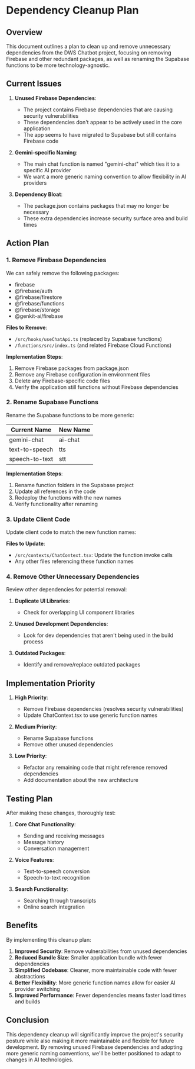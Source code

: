 # Dependency Cleanup Plan

## Overview

This document outlines a plan to clean up and remove unnecessary dependencies from the DWS Chatbot project, focusing on removing Firebase and other redundant packages, as well as renaming the Supabase functions to be more technology-agnostic.

## Current Issues

1. **Unused Firebase Dependencies**: 
   - The project contains Firebase dependencies that are causing security vulnerabilities
   - These dependencies don't appear to be actively used in the core application
   - The app seems to have migrated to Supabase but still contains Firebase code

2. **Gemini-specific Naming**:
   - The main chat function is named "gemini-chat" which ties it to a specific AI provider
   - We want a more generic naming convention to allow flexibility in AI providers

3. **Dependency Bloat**:
   - The package.json contains packages that may no longer be necessary
   - These extra dependencies increase security surface area and build times

## Action Plan

### 1. Remove Firebase Dependencies

We can safely remove the following packages:
- firebase
- @firebase/auth
- @firebase/firestore
- @firebase/functions
- @firebase/storage
- @genkit-ai/firebase

**Files to Remove**:
- `/src/hooks/useChatApi.ts` (replaced by Supabase functions)
- `/functions/src/index.ts` (and related Firebase Cloud Functions)

**Implementation Steps**:
1. Remove Firebase packages from package.json
2. Remove any Firebase configuration in environment files
3. Delete any Firebase-specific code files
4. Verify the application still functions without Firebase dependencies

### 2. Rename Supabase Functions

Rename the Supabase functions to be more generic:

| Current Name | New Name |
|--------------|----------|
| gemini-chat | ai-chat |
| text-to-speech | tts |
| speech-to-text | stt |

**Implementation Steps**:
1. Rename function folders in the Supabase project
2. Update all references in the code
3. Redeploy the functions with the new names
4. Verify functionality after renaming

### 3. Update Client Code

Update client code to match the new function names:

**Files to Update**:
- `/src/contexts/ChatContext.tsx`: Update the function invoke calls
- Any other files referencing these function names

### 4. Remove Other Unnecessary Dependencies

Review other dependencies for potential removal:

1. **Duplicate UI Libraries**:
   - Check for overlapping UI component libraries

2. **Unused Development Dependencies**:
   - Look for dev dependencies that aren't being used in the build process

3. **Outdated Packages**:
   - Identify and remove/replace outdated packages

## Implementation Priority

1. **High Priority**:
   - Remove Firebase dependencies (resolves security vulnerabilities)
   - Update ChatContext.tsx to use generic function names

2. **Medium Priority**:
   - Rename Supabase functions 
   - Remove other unused dependencies

3. **Low Priority**:
   - Refactor any remaining code that might reference removed dependencies
   - Add documentation about the new architecture

## Testing Plan

After making these changes, thoroughly test:

1. **Core Chat Functionality**:
   - Sending and receiving messages
   - Message history
   - Conversation management

2. **Voice Features**:
   - Text-to-speech conversion
   - Speech-to-text recognition

3. **Search Functionality**:
   - Searching through transcripts
   - Online search integration

## Benefits

By implementing this cleanup plan:

1. **Improved Security**: Remove vulnerabilities from unused dependencies
2. **Reduced Bundle Size**: Smaller application bundle with fewer dependencies
3. **Simplified Codebase**: Cleaner, more maintainable code with fewer abstractions
4. **Better Flexibility**: More generic function names allow for easier AI provider switching
5. **Improved Performance**: Fewer dependencies means faster load times and builds

## Conclusion

This dependency cleanup will significantly improve the project's security posture while also making it more maintainable and flexible for future development. By removing unused Firebase dependencies and adopting more generic naming conventions, we'll be better positioned to adapt to changes in AI technologies.